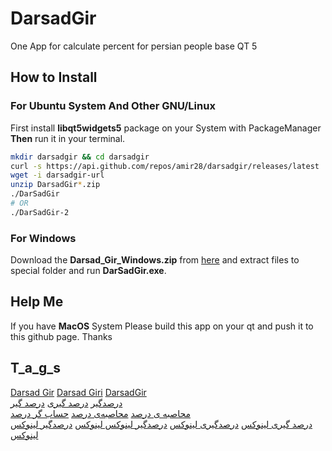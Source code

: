 # DarsadGir
One App for calculate percent for persian people base QT 5
## How to Install
### For Ubuntu System And Other GNU/Linux
First install **libqt5widgets5** package on your System with PackageManager  
**Then** run it in your terminal.
```sh
mkdir darsadgir && cd darsadgir
curl -s https://api.github.com/repos/amir28/darsadgir/releases/latest | grep browser_download_url | cut -d '"' -f 4 | grep Linux > darsadgir-url
wget -i darsadgir-url
unzip DarsadGir*.zip
./DarSadGir
# OR
./DarSadGir-2
```
### For Windows
Download the **Darsad_Gir_Windows.zip** from
[here](https://github.com/amir28/darsadgir/releases/latest) 
and extract files to special folder and run **DarSadGir.exe**.
## Help Me
If you have **MacOS** System Please build this app on your qt and push it to this github page. Thanks

## T_a_g_s
[Darsad Gir](https://github.com/amir28/darsadgir) 
[Darsad Giri](https://github.com/amir28/darsadgir) 
[DarsadGir](https://github.com/amir28/darsadgir)   
[درصدگیر](https://github.com/amir28/darsadgir) 
[درصد گیری](https://github.com/amir28/darsadgir) 
[درصد گیر](https://github.com/amir28/darsadgir)   
[محاصبه ی درصد](https://github.com/amir28/darsadgir) 
[محاصبه‌ی درصد](https://github.com/amir28/darsadgir) 
[حساب گر درصد](https://github.com/amir28/darsadgir)   
[درصد گیری لینوکس](https://github.com/amir28/darsadgir) 
[درصدگیری لینوکس](https://github.com/amir28/darsadgir) 
[درصدگیر لینوکس لینوکس](https://github.com/amir28/darsadgir) 
[درصدگیر لینوکس لینوکس](https://github.com/amir28/darsadgir)
